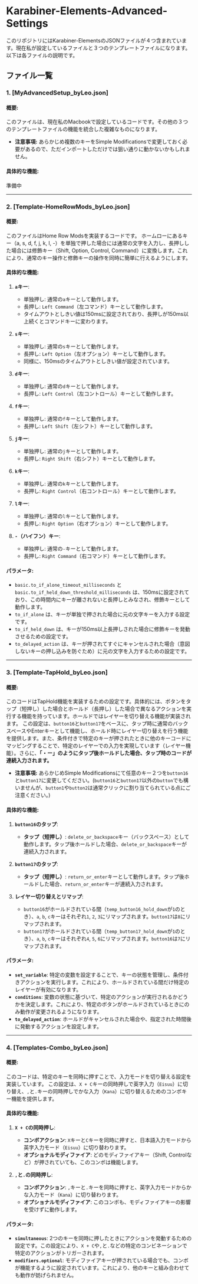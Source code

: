 # Karabiner-Elements-Advanced-Settings

このリポジトリにはKarabiner-ElementsのJSONファイルが４つ含まれています。現在私が設定しているファイルと３つのテンプレートファイルになります。以下は各ファイルの説明です。

## ファイル一覧

### 1. [MyAdvancedSetup_byLeo.json]
#### 概要:
このファイルは、現在私のMacbookで設定しているコードです。その他の３つのテンプレートファイルの機能を統合した複雑なものになります。
- **注意事項:** あらかじめ複数のキーをSimple Modificationsで変更しておく必要があるので、ただインポートしただけでは狙い通りに動かないかもしれません。

#### 具体的な機能:
準備中

---

### 2. [Template-HomeRowMods_byLeo.json]
#### 概要:
このファイルはHome Row Modsを実装するコードです。
ホームローにあるキー（a, s, d, f, j, k, l, -）を単独で押した場合には通常の文字を入力し、長押しした場合には修飾キー（Shift, Option, Control, Command）に変換します。これにより、通常のキー操作と修飾キーの操作を同時に簡単に行えるようにします。

#### 具体的な機能:
1. **`a`キー**:
   - 単独押し: 通常の`a`キーとして動作します。
   - 長押し: `Left Command`（左コマンド）キーとして動作します。
   - タイムアウトとしきい値は150msに設定されており、長押しが150ms以上続くとコマンドキーに変わります。

2. **`s`キー**:
   - 単独押し: 通常の`s`キーとして動作します。
   - 長押し: `Left Option`（左オプション）キーとして動作します。
   - 同様に、150msのタイムアウトとしきい値が設定されています。

3. **`d`キー**:
   - 単独押し: 通常の`d`キーとして動作します。
   - 長押し: `Left Control`（左コントロール）キーとして動作します。

4. **`f`キー**:
   - 単独押し: 通常の`f`キーとして動作します。
   - 長押し: `Left Shift`（左シフト）キーとして動作します。

5. **`j`キー**:
   - 単独押し: 通常の`j`キーとして動作します。
   - 長押し: `Right Shift`（右シフト）キーとして動作します。

6. **`k`キー**:
   - 単独押し: 通常の`k`キーとして動作します。
   - 長押し: `Right Control`（右コントロール）キーとして動作します。

7. **`l`キー**:
   - 単独押し: 通常の`l`キーとして動作します。
   - 長押し: `Right Option`（右オプション）キーとして動作します。

8. **`-`（ハイフン）キー**:
   - 単独押し: 通常の`-`キーとして動作します。
   - 長押し: `Right Command`（右コマンド）キーとして動作します。

#### パラメータ:
- `basic.to_if_alone_timeout_milliseconds` と `basic.to_if_held_down_threshold_milliseconds` は、150msに設定されており、この時間内にキーが離されないと長押しとみなされ、修飾キーとして動作します。
- `to_if_alone` は、キーが単独で押された場合に元の文字キーを入力する設定です。
- `to_if_held_down` は、キーが150ms以上長押しされた場合に修飾キーを発動させるための設定です。
- `to_delayed_action` は、キーが押されてすぐにキャンセルされた場合（意図しないキーの押し込みを防ぐため）に元の文字を入力するための設定です。

---

### 3. [Template-TapHold_byLeo.json]
#### 概要:
このコードはTapHold機能を実装するための設定です。具体的には、ボタンをタップ（短押し）した場合とホールド（長押し）した場合で異なるアクションを実行する機能を持っています。ホールドではレイヤーを切り替える機能が実装されます。
この設定は、`button16`と`button17`をベースに、タップ時に通常のバックスペースやEnterキーとして機能し、ホールド時にレイヤー切り替えを行う機能を提供します。また、条件付きで特定のキーが押されたときに他のキーコードにマッピングすることで、特定のレイヤーでの入力を実現しています（レイヤー機能）。さらに、**「・ー」のようにタップ後ホールドした場合、タップ時のコードが連続入力されます。**
- **注意事項:** あらかじめSimple Modificationsにて任意のキー２つを`button16`と`button17`に変更してください。(`button16`と`button17`以外の`button`でも構いませんが、`button1`や`button2`は通常クリックに割り当てられている点にご注意ください。)

#### 具体的な機能:
1. **`button16`のタップ**:
   - **タップ（短押し）**: `delete_or_backspace`キー（バックスペース）として動作します。タップ後ホールドした場合、`delete_or_backspace`キーが連続入力されます。

2. **`button17`のタップ**:
   - **タップ（短押し）**: `return_or_enter`キーとして動作します。タップ後ホールドした場合、`return_or_enter`キーが連続入力されます。

3. **レイヤー切り替えとリマップ**:
   - `button16`がホールドされている間（`temp_button16_hold_down`が`1`のとき）、`a`, `b`, `c`キーはそれぞれ`1`, `2`, `3`にリマップされます。`button17`は`8`にリマップされます。
   - `button17`がホールドされている間（`temp_button17_hold_down`が`1`のとき）、`a`, `b`, `c`キーはそれぞれ`4`, `5`, `6`にリマップされます。`button16`は`7`にリマップされます。


#### パラメータ:
- **`set_variable`**: 特定の変数を設定することで、キーの状態を管理し、条件付きアクションを実行します。これにより、ホールドされている間だけ特定のレイヤーが有効になります。
- **`conditions`**: 変数の状態に基づいて、特定のアクションが実行されるかどうかを決定します。これにより、特定のボタンがホールドされているときにのみ動作が変更されるようになります。
- **`to_delayed_action`**: ホールドがキャンセルされた場合や、指定された時間後に発動するアクションを設定します。

---

### 4. [Templates-Combo_byLeo.json]
#### 概要:
このコードは、特定のキーを同時に押すことで、入力モードを切り替える設定を実装しています。
この設定は、`X + C`キーの同時押しで英字入力（`Eisuu`）に切り替え、`,`と`.`キーの同時押しでかな入力（`Kana`）に切り替えるためのコンボキー機能を提供します。

#### 具体的な機能:
1. **`X + C`の同時押し**:
   - **コンボアクション**: `X`キーと`C`キーを同時に押すと、日本語入力モードから英字入力モード（`Eisuu`）に切り替わります。
   - **オプショナルモディファイア**: どのモディファイアキー（Shift, Controlなど）が押されていても、このコンボは機能します。

2. **`,`と`.`の同時押し**:
   - **コンボアクション**: `,`キーと`.`キーを同時に押すと、英字入力モードからかな入力モード（`Kana`）に切り替わります。
   - **オプショナルモディファイア**: このコンボも、モディファイアキーの影響を受けずに動作します。

#### パラメータ:
- **`simultaneous`**: 2つのキーを同時に押したときにアクションを発動するための設定です。この設定により、`X + C`や`,`と`.`などの特定のコンビネーションで特定のアクションがトリガーされます。
- **`modifiers.optional`**: モディファイアキーが押されている場合でも、コンボが機能するように設定されています。これにより、他のキーと組み合わせても動作が妨げられません。
